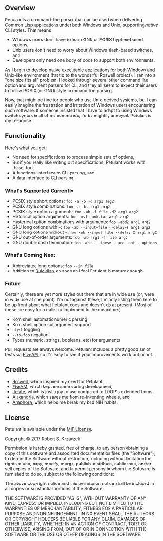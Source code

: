 Overview
--------

Petulant is a command-line parser that can be used when delivering
Common Lisp applications under both Windows and Unix, supporting
*native* CLI styles.  That means

- Windows users don't have to learn GNU or POSIX hyphen-based options,
- Unix users don't need to worry about Windows slash-based switches, and
- Developers only need one body of code to support both environments.

As I begin to develop native executable applications for both Windows
and Unix-like environment (hat tip to the wonderful [Roswell][]
project), I ran into a "one size fits all" problem.  I looked through
several other command line option and argument parsers for CL, and
they all seem to expect their users to follow POSIX (or GNU) style
command line parsing.

[roswell]: https://github.com/roswell/roswell

Now, that might be fine for people who use Unix-derived systems, but I
can easily imagine the frustration and irritation of Windows users
encountering such software.  If someone insisted that I have to adapt
to using Windows switch syntax in all of my commands, I'd be mightily
annoyed.  Petulant is my response.



Functionality
-------------

Here's what you get:

- No need for specifications to process simple sets of options,
- But if you really like writing out specifications, Petulant works with
  those, too,
- A functional interface to CLI parsing, and
- A data interface to CLI parsing.

### What's Supported Currently
  
- POSIX style short options: `foo -a -b -c arg1 arg2`
- POSIX style combinations: `foo -a -bc arg1 arg2`
- POSIX style option arguments: `foo -ab -f file -d2 arg1 arg2`
- Historical option arguments: `foo -xvf junk.tar arg1 arg2`
- Hysterical option combinations with arguments: `foo -abd2 arg1 arg2`
- GNU long options with `=`: `foo -ab --input=file --delay=2 arg1 arg2`
- GNU long options without `=`: `foo -ab --input file --delay 2 arg1 arg2`
- GNU out-of-order arguments: `foo -ab arg1 -f file arg2`
- GNU double dash termination: `foo -ab -- -these --are -not --options`

### What's Coming Next

- Abbreviated long options: `foo --in file`
- Addition to [Quicklisp][], as soon as I feel Petulant is mature enough.

[Quicklisp]: https://www.quicklisp.org/beta/

### Future

Certainly, there are yet more styles out there that are in wide use
(or, were in wide use at one point).  I'm not against these, I'm only
listing them here to be up front about what Petulant does and doesn't
do at present.  (Most of these are easy for a caller to implement in
the meantime.)

- Korn shell automatic numeric parsing
- Korn shell option subargument support
- `-f`/`+f` toggling
- `--no-foo` negation
- Types (numeric, strings, booleans, etc) for arguments

Pull requests are always welcome.  Petulant includes a pretty good set
of tests via [FiveAM][], so it's easy to see if your improvements work
out or not.

[FiveAM]: https://common-lisp.net/project/fiveam/



Credits
-------

- [Roswell][], which inspired my need for Petulant,
- [FiveAM][], which kept me sane during development,
- [Iterate][], which is just a joy to use compared to LOOP's extended forms,
- [Alexandria][], which saves me from re-inventing wheels, and
- [Anaphora][], which helps me break my bad NIH habits.

[Alexandria]: https://common-lisp.net/project/alexandria/
[Anaphora]: https://common-lisp.net/project/anaphora/
[Iterate]: https://common-lisp.net/project/iterate/



License
-------

Petulant is available under the [MIT License][].

[MIT License]: https://opensource.org/licenses/MIT

Copyright © 2017 Robert S. Krzaczek

Permission is hereby granted, free of charge, to any person obtaining
a copy of this software and associated documentation files (the
"Software"), to deal in the Software without restriction, including
without limitation the rights to use, copy, modify, merge, publish,
distribute, sublicense, and/or sell copies of the Software, and to
permit persons to whom the Software is furnished to do so, subject to
the following conditions:

The above copyright notice and this permission notice shall be
included in all copies or substantial portions of the Software.

THE SOFTWARE IS PROVIDED "AS IS", WITHOUT WARRANTY OF ANY KIND,
EXPRESS OR IMPLIED, INCLUDING BUT NOT LIMITED TO THE WARRANTIES OF
MERCHANTABILITY, FITNESS FOR A PARTICULAR PURPOSE AND
NONINFRINGEMENT. IN NO EVENT SHALL THE AUTHORS OR COPYRIGHT HOLDERS BE
LIABLE FOR ANY CLAIM, DAMAGES OR OTHER LIABILITY, WHETHER IN AN ACTION
OF CONTRACT, TORT OR OTHERWISE, ARISING FROM, OUT OF OR IN CONNECTION
WITH THE SOFTWARE OR THE USE OR OTHER DEALINGS IN THE SOFTWARE.

